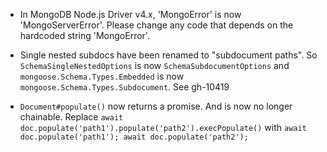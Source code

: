 * In MongoDB Node.js Driver v4.x, 'MongoError' is now 'MongoServerError'. Please change any code that depends on the hardcoded string 'MongoError'.

* Single nested subdocs have been renamed to "subdocument paths". So `SchemaSingleNestedOptions` is now `SchemaSubdocumentOptions` and `mongoose.Schema.Types.Embedded` is now `mongoose.Schema.Types.Subdocument`. See gh-10419

* `Document#populate()` now returns a promise. And is now no longer chainable. Replace `await doc.populate('path1').populate('path2').execPopulate()` with `await doc.populate('path1'); await doc.populate('path2');`